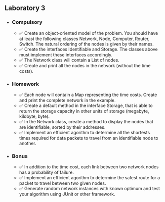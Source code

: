 <h2> Laboratory 3 </h2>
<ul>
  <li> <h3> Compulsory </h3> 
    <ul>
      <li> &#9989; Create an object-oriented model of the problem. You should have at least the following classes Network, Node, Computer, Router, Switch. The natural ordering of the nodes is given by their names.  </li> 
      <li>  &#9989; Create the interfaces Identifiable and Storage. The classes above must implement these interfaces accordingly.  </li> 
      <li>  &#9989; The Network class will contain a List of nodes.  </li> 
      <li>  &#9989; Create and print all the nodes in the network (without the time costs).  </li> 
    </ul>
  </li>
  <li> <h3> Homework </h3> 
     <ul>
      <li> &#9989; Each node will contain a Map representing the time costs. Create and print the complete network in the example.  </li> 
      <li> &#9989; Create a default method in the interface Storage, that is able to return the storage capacity in other units of storage (megabyte, kilobyte, byte). </li> 
      <li> &#9989; In the Network class, create a method to display the nodes that are identifiable, sorted by their addresses. </li> 
      <li> &#9989; Implement an efficient agorithm to determine all the shortests times required for data packets to travel from an identifiable node to another. </li> 
    </ul>
  </li>
  <li> <h3> Bonus </h3> 
    <ul>
      <li> &#9989; In addition to the time cost, each link between two network nodes has a probability of failure. </li> 
      <li> &#9989; Implement an efficient agorithm to determine the safest route for a packet to travel between two given nodes. </li> 
      <li> &#9989; Generate random network instances with known optimum and test your algorithm using JUnit or other framework. </li> 
    </ul>
  </li>
 </ul>
